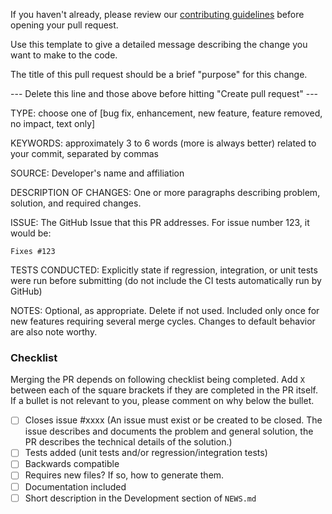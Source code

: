 If you haven't already, please review our [contributing guidelines](CONTRIBUTING.md) before opening your pull request.

Use this template to give a detailed message describing the change you want to make to the code.

The title of this pull request should be a brief "purpose" for this change.

--- Delete this line and those above before hitting "Create pull request" ---

TYPE: choose one of [bug fix, enhancement, new feature, feature removed, no impact, text only]

KEYWORDS: approximately 3 to 6 words (more is always better) related to your commit, separated by commas

SOURCE: Developer's name and affiliation 

DESCRIPTION OF CHANGES: One or more paragraphs describing problem, solution, and required changes.

ISSUE: The GitHub Issue that this PR addresses. For issue number 123, it would be:
```
Fixes #123
```

TESTS CONDUCTED: Explicitly state if regression, integration, or unit tests were run before submitting (do not include the CI tests automatically run by GitHub)

NOTES: Optional, as appropriate. Delete if not used. Included only once for new features requiring several merge cycles. Changes to default behavior are also note worthy.


### Checklist
Merging the PR depends on following checklist being completed. Add `X` between each of the square 
brackets if they are completed in the PR itself. If a bullet is not relevant to you, please comment 
on why below the bullet.

 - [ ] Closes issue #xxxx (An issue must exist or be created to be closed. The issue describes and documents the problem and general solution, the PR describes the technical details of the solution.) 
 - [ ] Tests added (unit tests and/or regression/integration tests)
 - [ ] Backwards compatible
 - [ ] Requires new files? If so, how to generate them.
 - [ ] Documentation included
 - [ ] Short description in the Development section of `NEWS.md`
